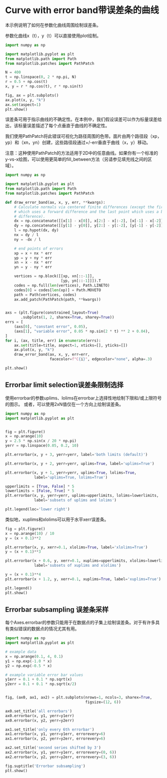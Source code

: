 # Curve with error band带误差条的曲线

本示例说明了如何在参数化曲线周围绘制误差条。

参数化曲线x（t），y（t）可以直接使用plot绘制。


```python
import numpy as np

import matplotlib.pyplot as plt
from matplotlib.path import Path
from matplotlib.patches import PathPatch

N = 400
t = np.linspace(0, 2 * np.pi, N)
r = 0.5 + np.cos(t)
x, y = r * np.cos(t), r * np.sin(t)

fig, ax = plt.subplots()
ax.plot(x, y, "k")
ax.set(aspect=1)
plt.show()
```

误差条可用于指示曲线的不确定性。在本例中，我们假设误差可以作为标量误差给出，该标量误差描述了每个点垂直于曲线的不确定性。

我们使用PathPatch将此错误可视化为路径周围的色带。面片由两个路径段（xp，yp）和（xn，yn）创建，这些路径段通过+/-err垂直于曲线（x，y）移动。

注意：这种使用PathPatch的方法适用于2D中的任意曲线。如果你有一个标准的y-vs-x绘图，可以使用更简单的fill_between方法（另请参见填充线之间的区域）。


```python
import numpy as np

import matplotlib.pyplot as plt
from matplotlib.path import Path
from matplotlib.patches import PathPatch

def draw_error_band(ax, x, y, err, **kwargs):
    # Calculate normals via centered finite differences (except the first point
    # which uses a forward difference and the last point which uses a backward
    # difference).
    dx = np.concatenate([[x[1] - x[0]], x[2:] - x[:-2], [x[-1] - x[-2]]])
    dy = np.concatenate([[y[1] - y[0]], y[2:] - y[:-2], [y[-1] - y[-2]]])
    l = np.hypot(dx, dy)
    nx = dy / l
    ny = -dx / l

    # end points of errors
    xp = x + nx * err
    yp = y + ny * err
    xn = x - nx * err
    yn = y - ny * err

    vertices = np.block([[xp, xn[::-1]],
                         [yp, yn[::-1]]]).T
    codes = np.full(len(vertices), Path.LINETO)
    codes[0] = codes[len(xp)] = Path.MOVETO
    path = Path(vertices, codes)
    ax.add_patch(PathPatch(path, **kwargs))


axs = (plt.figure(constrained_layout=True)
       .subplots(1, 2, sharex=True, sharey=True))
errs = [
    (axs[0], "constant error", 0.05),
    (axs[1], "variable error", 0.05 * np.sin(2 * t) ** 2 + 0.04),
]
for i, (ax, title, err) in enumerate(errs):
    ax.set(title=title, aspect=1, xticks=[], yticks=[])
    ax.plot(x, y, "k")
    draw_error_band(ax, x, y, err=err,
                    facecolor=f"C{i}", edgecolor="none", alpha=.3)

plt.show()
```

## Errorbar limit selection误差条限制选择

使用errorbar的参数uplims、lolims在errorbar上选择性地绘制下限和/或上限符号的图示。
或者，可以使用2xN值仅在一个方向上绘制误差条。


```python
import numpy as np
import matplotlib.pyplot as plt


fig = plt.figure()
x = np.arange(10)
y = 2.5 * np.sin(x / 20 * np.pi)
yerr = np.linspace(0.05, 0.2, 10)

plt.errorbar(x, y + 3, yerr=yerr, label='both limits (default)')

plt.errorbar(x, y + 2, yerr=yerr, uplims=True, label='uplims=True')

plt.errorbar(x, y + 1, yerr=yerr, uplims=True, lolims=True,
             label='uplims=True, lolims=True')

upperlimits = [True, False] * 5
lowerlimits = [False, True] * 5
plt.errorbar(x, y, yerr=yerr, uplims=upperlimits, lolims=lowerlimits,
             label='subsets of uplims and lolims')

plt.legend(loc='lower right')
```

类似地，xuplims和xlolims可以用于水平xerr误差条。


```python
fig = plt.figure()
x = np.arange(10) / 10
y = (x + 0.1)**2

plt.errorbar(x, y, xerr=0.1, xlolims=True, label='xlolims=True')
y = (x + 0.1)**3

plt.errorbar(x + 0.6, y, xerr=0.1, xuplims=upperlimits, xlolims=lowerlimits,
             label='subsets of xuplims and xlolims')

y = (x + 0.1)**4
plt.errorbar(x + 1.2, y, xerr=0.1, xuplims=True, label='xuplims=True')

plt.legend()
plt.show()
```

## Errorbar subsampling 误差条采样

 每个Axes.errorbar的参数只能用于在数据点的子集上绘制误差条。对于有许多具有类似错误的数据点的情况尤其有用。


```python
import numpy as np
import matplotlib.pyplot as plt

# example data
x = np.arange(0.1, 4, 0.1)
y1 = np.exp(-1.0 * x)
y2 = np.exp(-0.5 * x)

# example variable error bar values
y1err = 0.1 + 0.1 * np.sqrt(x)
y2err = 0.1 + 0.1 * np.sqrt(x/2)


fig, (ax0, ax1, ax2) = plt.subplots(nrows=1, ncols=3, sharex=True,
                                    figsize=(12, 6))

ax0.set_title('all errorbars')
ax0.errorbar(x, y1, yerr=y1err)
ax0.errorbar(x, y2, yerr=y2err)

ax1.set_title('only every 6th errorbar')
ax1.errorbar(x, y1, yerr=y1err, errorevery=6)
ax1.errorbar(x, y2, yerr=y2err, errorevery=6)

ax2.set_title('second series shifted by 3')
ax2.errorbar(x, y1, yerr=y1err, errorevery=(0, 6))
ax2.errorbar(x, y2, yerr=y2err, errorevery=(3, 6))

fig.suptitle('Errorbar subsampling')
plt.show()

```


```python

```
